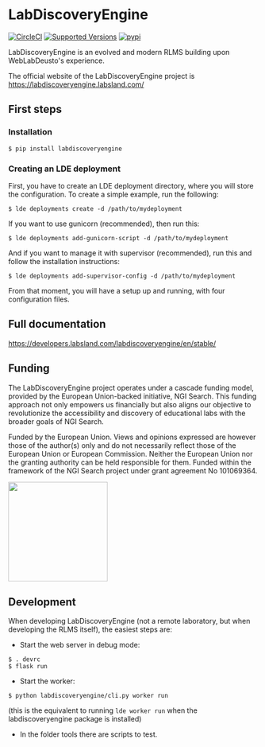 # LabDiscoveryEngine


[![CircleCI](https://circleci.com/gh/labsland/labdiscoveryengine.svg?style=svg)](https://circleci.com/gh/labsland/labdiscoveryengine)
[![Supported Versions](https://img.shields.io/pypi/pyversions/labdiscoveryengine.svg)](https://pypi.org/project/labdiscoveryengine)
[![pypi](https://img.shields.io/pypi/v/labdiscoveryengine.svg)](https://pypi.org/project/labdiscoveryengine)

LabDiscoveryEngine is an evolved and modern RLMS building upon WebLabDeusto's experience.

The official website of the LabDiscoveryEngine project is https://labdiscoveryengine.labsland.com/


## First steps

### Installation

```
$ pip install labdiscoveryengine
```

### Creating an LDE deployment

First, you have to create an LDE deployment directory, where you will store the configuration. To create a simple example, run the following:

```
$ lde deployments create -d /path/to/mydeployment
```

If you want to use gunicorn (recommended), then run this:
```
$ lde deployments add-gunicorn-script -d /path/to/mydeployment
```

And if you want to manage it with supervisor (recommended), run this and follow the installation instructions:

```
$ lde deployments add-supervisor-config -d /path/to/mydeployment
```

From that moment, you will have a setup up and running, with four configuration files.

## Full documentation

https://developers.labsland.com/labdiscoveryengine/en/stable/

## Funding

The LabDiscoveryEngine project operates under a cascade funding model, provided by the European Union-backed initiative, NGI Search. This funding approach not only empowers us financially but also aligns our objective to revolutionize the accessibility and discovery of educational labs with the broader goals of NGI Search.

Funded by the European Union. Views and opinions expressed are however those of the author(s) only and do not necessarily reflect those of the European Union or European Commission. Neither the European Union nor the granting authority can be held responsible for them. Funded within the framework of the NGI Search project under grant agreement No 101069364.

<img src="https://labsland.com/images/supportedby/eu-emblem.jpeg" style="width: 200px">

## Development

When developing LabDiscoveryEngine (not a remote laboratory, but when developing the RLMS itself), the easiest steps are:


* Start the web server in debug mode:
```
$ . devrc
$ flask run
```

* Start the worker:
```
$ python labdiscoveryengine/cli.py worker run
```

(this is the equivalent to running ```lde worker run``` when the labdiscoveryengine package is installed)

* In the folder tools there are scripts to test.
